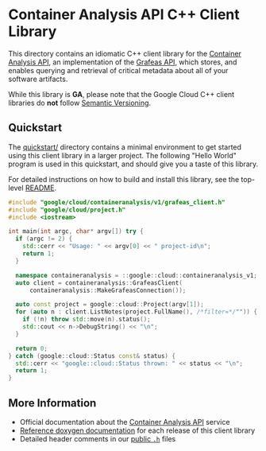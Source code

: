 # Container Analysis API C++ Client Library

This directory contains an idiomatic C++ client library for the
[Container Analysis API][cloud-service-docs], an implementation of the
[Grafeas API](https://grafeas.io), which stores, and enables querying and
retrieval of critical metadata about all of your software artifacts.

While this library is **GA**, please note that the Google Cloud C++ client libraries do **not** follow
[Semantic Versioning](https://semver.org/).

## Quickstart

The [quickstart/](quickstart/README.md) directory contains a minimal environment
to get started using this client library in a larger project. The following
"Hello World" program is used in this quickstart, and should give you a taste of
this library.

For detailed instructions on how to build and install this library, see the
top-level [README](/README.md#building-and-installing).

<!-- inject-quickstart-start -->

```cc
#include "google/cloud/containeranalysis/v1/grafeas_client.h"
#include "google/cloud/project.h"
#include <iostream>

int main(int argc, char* argv[]) try {
  if (argc != 2) {
    std::cerr << "Usage: " << argv[0] << " project-id\n";
    return 1;
  }

  namespace containeranalysis = ::google::cloud::containeranalysis_v1;
  auto client = containeranalysis::GrafeasClient(
      containeranalysis::MakeGrafeasConnection());

  auto const project = google::cloud::Project(argv[1]);
  for (auto n : client.ListNotes(project.FullName(), /*filter=*/"")) {
    if (!n) throw std::move(n).status();
    std::cout << n->DebugString() << "\n";
  }

  return 0;
} catch (google::cloud::Status const& status) {
  std::cerr << "google::cloud::Status thrown: " << status << "\n";
  return 1;
}
```

<!-- inject-quickstart-end -->

## More Information

- Official documentation about the [Container Analysis API][cloud-service-docs] service
- [Reference doxygen documentation][doxygen-link] for each release of this
  client library
- Detailed header comments in our [public `.h`][source-link] files

[cloud-service-docs]: https://cloud.google.com/container-analysis
[doxygen-link]: https://cloud.google.com/cpp/docs/reference/containeranalysis/latest/
[source-link]: https://github.com/googleapis/google-cloud-cpp/tree/main/google/cloud/containeranalysis
